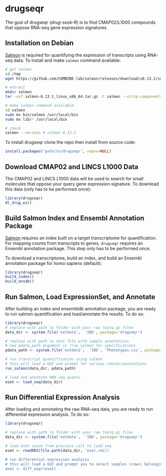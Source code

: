 # drugseqr

<!-- badges: start -->
<!-- badges: end -->

The goal of drugseqr (*drug-seek-R*) is to find CMAP02/L1000 compounds that oppose RNA-seq gene expression signatures.

## Installation on Debian

[Salmon](https://combine-lab.github.io/salmon/) is required for quantifying the expression of transcripts using RNA-seq data. To install and make `salmon` command available:

```bash
# get salmon
cd /tmp
wget https://github.com/COMBINE-lab/salmon/releases/download/v0.13.1/salmon-0.13.1_linux_x86_64.tar.gz

# extract
mkdir salmon
tar -xvf salmon-0.13.1_linux_x86_64.tar.gz -C salmon --strip-components=1

# make salmon command available
cd salmon
sudo mv bin/salmon /usr/local/bin
sudo mv lib/* /usr/local/bin

# check
salmon --version # salmon 0.13.1
```

To install drugseqr clone the repo then install from source code:

```R
install.packages('path/to/drugseqr', repos=NULL)
```

## Download CMAP02 and LINCS L1000 Data

The CMAP02 and LINCS L1000 data will be used to search for small molecules that oppose your query gene expression signature. To download this data (only has to be performed once):

```R
library(drugseqr)
dl_drug_es()
```

## Build Salmon Index and Ensembl Annotation Package

[Salmon](https://combine-lab.github.io/salmon/) requires an index built on a target transcriptome for quantification. For mapping counts from transcripts to genes, `drugseqr` requires an Ensembl annotation package. This step only has to be performed once.

To download a transcriptome, build an index, and build an Ensembl annotation package for homo sapiens (default):

```R
library(drugseqr)
build_index()
build_ensdb()
```

## Run Salmon, Load ExpressionSet, and Annotate

After building an index and ensembldb annotation package, you are ready to run salmon quantification and load/annotate the results. To do so:

```R
library(drugseqr)
# replace with path to folder with your raw fastq.gz files
data_dir <- system.file('extdata',  'IBD', package='drugseqr')

# replace with path to text file with sample annotations
# see pdata_path argument in ?run_salmon for specifications
pdata_path <- system.file('extdata',  'IBD', 'Phenotypes.csv', package='drugseqr')

# run transcript quantification using salmon
# this will load a GUI and prompt for various checks/annotations
run_salmon(data_dir, pdata_path)

# load and annotate RNA-seq quants
eset <- load_seq(data_dir)
```

## Run Differential Expression Analysis


After loading and annotating the raw RNA-seq data, you are ready to run differential expression analysis. To do so:

```R
library(drugseqr)

# replace with path to folder with your raw fastq.gz files
data_dir <- system.file('extdata',  'IBD', package='drugseqr')

# load eset saved from previous call to load_seq
eset <- readRDS(file.path(data_dir, 'eset.rds))

# run differential expression analysis
# this will load a GUI and prompt you to select samples (rows) belonging to the control and test groups
anal <- diff_expr(eset)
```


